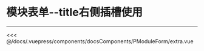 # 模块表单--title右侧插槽使用

---
<common-code-format isShowModule>
  <docsComponents-PModuleForm-extra slot="source"></docsComponents-PModuleForm-extra>
 <<< @/docs/.vuepress/components/docsComponents/PModuleForm/extra.vue
</common-code-format>
